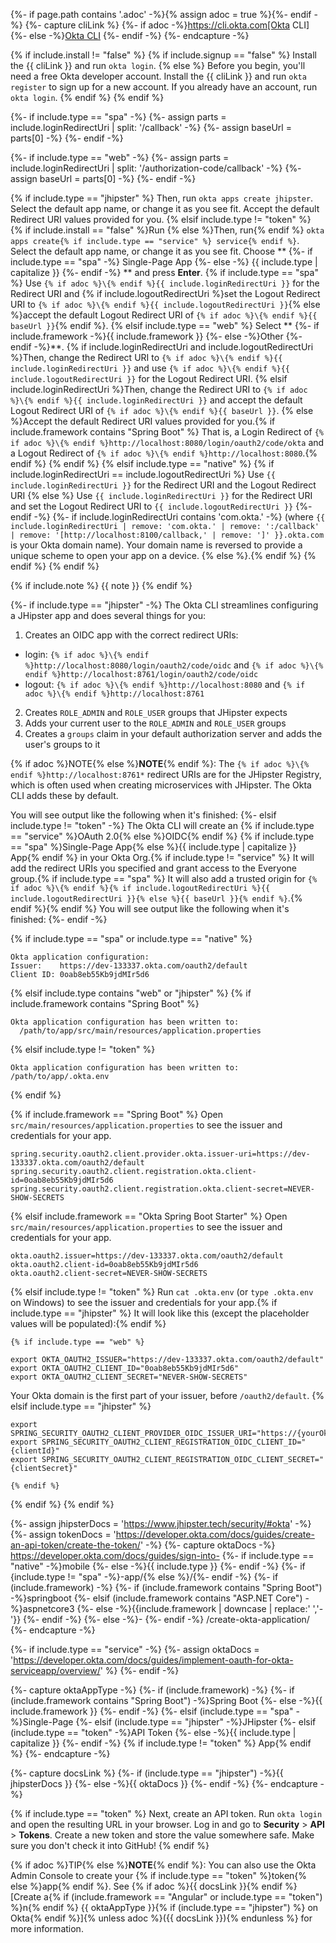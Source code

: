 {%- if page.path contains '.adoc' -%}{% assign adoc = true %}{%- endif -%}
{%- capture cliLink %}
  {%- if adoc -%}https://cli.okta.com[Okta CLI]
  {%- else -%}[Okta CLI](https://cli.okta.com)
  {%- endif -%}
{%- endcapture -%}

{% if include.install != "false" %}
  {% if include.signup == "false" %}
Install the {{ cliLink }} and run `okta login`.
  {% else %}
Before you begin, you'll need a free Okta developer account. Install the {{ cliLink }} and run `okta register` to sign up for a new account. If you already have an account, run `okta login`.
  {% endif %}
{% endif %}

{%- if include.type == "spa" -%}
  {%- assign parts = include.loginRedirectUri | split: '/callback' -%}
  {%- assign baseUrl = parts[0] -%}
{%- endif -%}

{%- if include.type == "web" -%}
  {%- assign parts = include.loginRedirectUri | split: '/authorization-code/callback' -%}
  {%- assign baseUrl = parts[0] -%}
{%- endif -%}

{% if include.type == "jhipster" %}
Then, run `okta apps create jhipster`. Select the default app name, or change it as you see fit. Accept the default Redirect URI values provided for you.
{% elsif include.type != "token" %}
{% if include.install == "false" %}Run {% else %}Then, run{% endif %} `okta apps create{% if include.type == "service" %} service{% endif %}`. Select the default app name, or change it as you see fit. Choose **
{%- if include.type == "spa" -%}
Single-Page App
{%- else -%}
{{ include.type | capitalize }}
{%- endif -%}
** and press **Enter**. 
  {% if include.type == "spa" %}
Use `{% if adoc %}\{% endif %}{{ include.loginRedirectUri }}` for the Redirect URI and {% if include.logoutRedirectUri %}set the Logout Redirect URI to `{% if adoc %}\{% endif %}{{ include.logoutRedirectUri }}`{% else %}accept the default Logout Redirect URI of `{% if adoc %}\{% endif %}{{ baseUrl }}`{% endif %}.
  {% elsif include.type == "web" %}
Select **
    {%- if include.framework -%}{{ include.framework }}
    {%- else -%}Other
    {%- endif -%}**. 
    {% if include.loginRedirectUri and include.logoutRedirectUri %}Then, change the Redirect URI to `{% if adoc %}\{% endif %}{{ include.loginRedirectUri }}` and use `{% if adoc %}\{% endif %}{{ include.logoutRedirectUri }}` for the Logout Redirect URI.
    {% elsif include.loginRedirectUri %}Then, change the Redirect URI to `{% if adoc %}\{% endif %}{{ include.loginRedirectUri }}` and accept the default Logout Redirect URI of `{% if adoc %}\{% endif %}{{ baseUrl }}`.
    {% else %}Accept the default Redirect URI values provided for you.{% if include.framework contains "Spring Boot" %} That is, a Login Redirect of `{% if adoc %}\{% endif %}http://localhost:8080/login/oauth2/code/okta` and a Logout Redirect of `{% if adoc %}\{% endif %}http://localhost:8080`.{% endif %}
    {% endif %}
  {% elsif include.type == "native" %}
    {% if include.loginRedirectUri == include.logoutRedirectUri %}
Use `{{ include.loginRedirectUri }}` for the Redirect URI and the Logout Redirect URI 
    {% else %}
Use `{{ include.loginRedirectUri }}` for the Redirect URI and set the Logout Redirect URI to `{{ include.logoutRedirectUri }}`
    {%- endif -%}
    {%- if include.loginRedirectUri contains 'com.okta.' -%}
(where `{{ include.loginRedirectUri | remove: 'com.okta.' | remove: ':/callback' | remove: '[http://localhost:8100/callback,' | remove: ']' }}.okta.com` is your Okta domain name). Your domain name is reversed to provide a unique scheme to open your app on a device.
    {% else %}.{% endif %}
  {% endif %}
{% endif %}

{% if include.note %}
{{ note }}
{% endif %}

{%- if include.type == "jhipster" -%}
The Okta CLI streamlines configuring a JHipster app and does several things for you:

1. Creates an OIDC app with the correct redirect URIs: 
  - login: `{% if adoc %}\{% endif %}http://localhost:8080/login/oauth2/code/oidc` and `{% if adoc %}\{% endif %}http://localhost:8761/login/oauth2/code/oidc`
  - logout: `{% if adoc %}\{% endif %}http://localhost:8080` and `{% if adoc %}\{% endif %}http://localhost:8761`
2. Creates `ROLE_ADMIN` and `ROLE_USER` groups that JHipster expects
3. Adds your current user to the `ROLE_ADMIN` and `ROLE_USER` groups
4. Creates a `groups` claim in your default authorization server and adds the user's groups to it

{% if adoc %}NOTE{% else %}**NOTE**{% endif %}: The `{% if adoc %}\{% endif %}http://localhost:8761*` redirect URIs are for the JHipster Registry, which is often used when creating microservices with JHipster. The Okta CLI adds these by default. 

You will see output like the following when it's finished:
{%- elsif include.type != "token" -%}
The Okta CLI will create an {% if include.type == "service" %}OAuth 2.0{% else %}OIDC{% endif %} {% if include.type == "spa" %}Single-Page App{% else %}{{ include.type | capitalize }} App{% endif %} in your Okta Org.{% if include.type != "service" %} It will add the redirect URIs you specified and grant access to the Everyone group.{% if include.type == "spa" %} It will also add a trusted origin for `{% if adoc %}\{% endif %}{% if include.logoutRedirectUri %}{{ include.logoutRedirectUri }}{% else %}{{ baseUrl }}{% endif %}`.{% endif %}{% endif %} You will see output like the following when it's finished:
{%- endif -%}
   
{% if include.type == "spa" or include.type == "native" %}
```shell
Okta application configuration:
Issuer:    https://dev-133337.okta.com/oauth2/default
Client ID: 0oab8eb55Kb9jdMIr5d6
```
{% elsif include.type contains "web" or "jhipster"  %}
  {% if include.framework contains "Spring Boot" %}
```shell
Okta application configuration has been written to: 
  /path/to/app/src/main/resources/application.properties
```
  {% elsif include.type != "token" %}
```shell
Okta application configuration has been written to: /path/to/app/.okta.env
```
  {% endif %}

  {% if include.framework == "Spring Boot" %}
Open `src/main/resources/application.properties` to see the issuer and credentials for your app.
```properties
spring.security.oauth2.client.provider.okta.issuer-uri=https://dev-133337.okta.com/oauth2/default
spring.security.oauth2.client.registration.okta.client-id=0oab8eb55Kb9jdMIr5d6
spring.security.oauth2.client.registration.okta.client-secret=NEVER-SHOW-SECRETS
```
  {% elsif include.framework == "Okta Spring Boot Starter" %}
Open `src/main/resources/application.properties` to see the issuer and credentials for your app.
```properties
okta.oauth2.issuer=https://dev-133337.okta.com/oauth2/default
okta.oauth2.client-id=0oab8eb55Kb9jdMIr5d6
okta.oauth2.client-secret=NEVER-SHOW-SECRETS
```
  {% elsif include.type != "token" %}
Run `cat .okta.env` (or `type .okta.env` on Windows) to see the issuer and credentials for your app.{% if include.type == "jhipster" %} It will look like this (except the placeholder values will be populated):{% endif %}

    {% if include.type == "web" %}
```shell
export OKTA_OAUTH2_ISSUER="https://dev-133337.okta.com/oauth2/default"
export OKTA_OAUTH2_CLIENT_ID="0oab8eb55Kb9jdMIr5d6"
export OKTA_OAUTH2_CLIENT_SECRET="NEVER-SHOW-SECRETS"
```

Your Okta domain is the first part of your issuer, before `/oauth2/default`.
    {% elsif include.type == "jhipster" %}
```shell
export SPRING_SECURITY_OAUTH2_CLIENT_PROVIDER_OIDC_ISSUER_URI="https://{yourOktaDomain}/oauth2/default"
export SPRING_SECURITY_OAUTH2_CLIENT_REGISTRATION_OIDC_CLIENT_ID="{clientId}"
export SPRING_SECURITY_OAUTH2_CLIENT_REGISTRATION_OIDC_CLIENT_SECRET="{clientSecret}"
```
    {% endif %}
  {% endif %}
{% endif %}

{%- assign jhipsterDocs = 'https://www.jhipster.tech/security/#okta' -%}
{%- assign tokenDocs = 'https://developer.okta.com/docs/guides/create-an-api-token/create-the-token/' -%}
{%- capture oktaDocs -%}
https://developer.okta.com/docs/guides/sign-into-
{%- if include.type == "native" -%}mobile
{%- else -%}{{ include.type }}
{%- endif -%}
{%- if {include.type != "spa" -%}-app/{% else %}/{%- endif -%}
{%- if (include.framework) -%}
  {%- if (include.framework contains "Spring Boot") -%}springboot
  {%- elsif (include.framework contains "ASP.NET Core") -%}aspnetcore3
  {%- else -%}{{include.framework | downcase | replace:' ','-'}}
  {%- endif -%}
{%- else -%}-
{%- endif -%}
/create-okta-application/
{%- endcapture -%}

{%- if include.type == "service" -%}
{%- assign oktaDocs = 'https://developer.okta.com/docs/guides/implement-oauth-for-okta-serviceapp/overview/' %}
{%- endif -%}

{%- capture oktaAppType -%}
{%- if (include.framework) -%}
  {%- if (include.framework contains "Spring Boot") -%}Spring Boot
  {%- else -%}{{ include.framework }}
  {%- endif -%}
{%- elsif (include.type == "spa" -%}Single-Page
{%- elsif (include.type == "jhipster" -%}JHipster
{%- elsif (include.type == "token" -%}API Token
{%- else -%}{{ include.type | capitalize }}
{%- endif -%}
{% if include.type != "token" %} App{% endif %}
{%- endcapture -%}

{%- capture docsLink %}
{%- if (include.type == "jhipster") -%}{{ jhipsterDocs }}
{%- else -%}{{ oktaDocs }}
{%- endif -%}
{%- endcapture -%}

{% if include.type == "token" %}
Next, create an API token. Run `okta login` and open the resulting URL in your browser. Log in and go to **Security** > **API** > **Tokens**. Create a new token and store the value somewhere safe. Make sure you don't check it into GitHub!
{% endif %}

{% if adoc %}TIP{% else %}**NOTE**{% endif %}: You can also use the Okta Admin Console to create your {% if include.type == "token" %}token{% else %}app{% endif %}. See {% if adoc %}{{ docsLink }}{% endif %}[Create a{% if (include.framework == "Angular" or include.type == "token") %}n{% endif %} {{ oktaAppType }}{% if (include.type == "jhipster") %} on Okta{% endif %}]{% unless adoc %}({{ docsLink }}){% endunless %} for more information.
